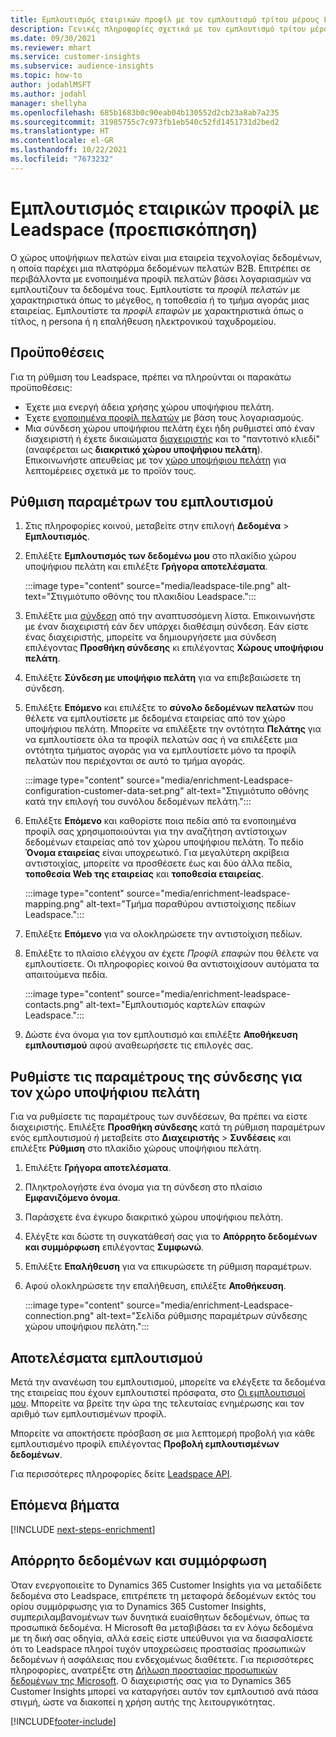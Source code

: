 ```yaml
---
title: Εμπλουτισμός εταιρικών προφίλ με τον εμπλουτισμό τρίτου μέρους Leadspace
description: Γενικές πληροφορίες σχετικά με τον εμπλουτισμό τρίτου μέρους Leadspace.
ms.date: 09/30/2021
ms.reviewer: mhart
ms.service: customer-insights
ms.subservice: audience-insights
ms.topic: how-to
author: jodahlMSFT
ms.author: jodahl
manager: shellyha
ms.openlocfilehash: 685b1683b0c90eab04b130552d2cb23a8ab7a235
ms.sourcegitcommit: 31985755c7c973fb1eb540c52fd1451731d2bed2
ms.translationtype: HT
ms.contentlocale: el-GR
ms.lasthandoff: 10/22/2021
ms.locfileid: "7673232"
---
```

# <a name="enrichment-of-company-profiles-with-leadspace-preview"></a>Εμπλουτισμός εταιρικών προφίλ με Leadspace (προεπισκόπηση)

Ο χώρος υποψήφιων πελατών είναι μια εταιρεία τεχνολογίας δεδομένων, η οποία παρέχει μια πλατφόρμα δεδομένων πελατών B2B. Επιτρέπει σε περιβάλλοντα με ενοποιημένα προφίλ πελατών βάσει λογαριασμών να εμπλουτίζουν τα δεδομένα τους. Εμπλουτίστε τα *προφίλ πελατών* με χαρακτηριστικά όπως το μέγεθος, η τοποθεσία ή το τμήμα αγοράς μιας εταιρείας. Εμπλουτίστε τα *προφίλ επαφών* με χαρακτηριστικά όπως ο τίτλος, η persona ή η επαλήθευση ηλεκτρονικού ταχυδρομείου.

## <a name="prerequisites"></a>Προϋποθέσεις

Για τη ρύθμιση του Leadspace, πρέπει να πληρούνται οι παρακάτω προϋποθέσεις:

- Έχετε μια ενεργή άδεια χρήσης χώρου υποψήφιου πελάτη.
- Έχετε [ενοποιημένα προφίλ πελατών](customer-profiles.md) με βάση τους λογαριασμούς.
- Μια σύνδεση χώρου υποψήφιου πελάτη έχει ήδη ρυθμιστεί από έναν διαχειριστή ή έχετε δικαιώματα [διαχειριστής](permissions.md#administrator) και το "παντοτινό κλιεδί" (αναφέρεται ως **διακριτικό χώρου υποψήφιου πελάτη**). Επικοινωνήστε απευθείας με τον [χώρο υποψήφιου πελάτη](https://www.leadspace.com/leadspace-microsoft-dynamics-365/) για λεπτομέρειες σχετικά με το προϊόν τους.

## <a name="configure-the-enrichment"></a>Ρύθμιση παραμέτρων του εμπλουτισμού

1. Στις πληροφορίες κοινού, μεταβείτε στην επιλογή **Δεδομένα** > **Εμπλουτισμός**.

1. Επιλέξτε **Εμπλουτισμός των δεδομένω μου** στο πλακίδιο χώρου υποψήφιου πελάτη και επιλέξτε **Γρήγορα αποτελέσματα**.

   :::image type="content" source="media/leadspace-tile.png" alt-text="Στιγμιότυπο οθόνης του πλακιδίου Leadspace.":::

1. Επιλέξτε μια [σύνδεση](connections.md) από την αναπτυσσόμενη λίστα. Επικοινωνήστε με έναν διαχειριστή εάν δεν υπάρχει διαθέσιμη σύνδεση. Εάν είστε ένας διαχειριστής, μπορείτε να δημιουργήσετε μια σύνδεση επιλέγοντας **Προσθήκη σύνδεσης** κι επιλέγοντας **Χώρους υποψήφιου πελάτη**. 

1. Επιλέξτε **Σύνδεση με υποψήφιο πελάτη** για να επιβεβαιώσετε τη σύνδεση.

1. Επιλέξτε **Επόμενο** και επιλέξτε το **σύνολο δεδομένων πελατών** που θέλετε να εμπλουτίσετε με δεδομένα εταιρείας από τον χώρο υποψήφιου πελάτη. Μπορείτε να επιλέξετε την οντότητα **Πελάτης** για να εμπλουτίσετε όλα τα προφίλ πελατών σας ή να επιλέξετε μια οντότητα τμήματος αγοράς για να εμπλουτίσετε μόνο τα προφίλ πελατών που περιέχονται σε αυτό το τμήμα αγοράς.

    :::image type="content" source="media/enrichment-Leadspace-configuration-customer-data-set.png" alt-text="Στιγμιότυπο οθόνης κατά την επιλογή του συνόλου δεδομένων πελάτη.":::

1. Επιλέξτε **Επόμενο** και καθορίστε ποια πεδία από τα ενοποιημένα προφίλ σας χρησιμοποιούνται για την αναζήτηση αντίστοιχων δεδομένων εταιρείας από τον χώρου υποψήφιου πελάτη. Το πεδίο **Όνομα εταιρείας** είναι υποχρεωτικό. Για μεγαλύτερη ακρίβεια αντιστοιχίας, μπορείτε να προσθέσετε έως και δύο άλλα πεδία, **τοποθεσία Web της εταιρείας** και **τοποθεσία εταιρείας**.

   :::image type="content" source="media/enrichment-leadspace-mapping.png" alt-text="Τμήμα παραθύρου αντιστοίχισης πεδίων Leadspace.":::

1. Επιλέξτε **Επόμενο** για να ολοκληρώσετε την αντιστοίχιση πεδίων.

1. Επιλέξτε το πλαίσιο ελέγχου αν έχετε *Προφίλ επαφών* που θέλετε να εμπλουτίσετε. Οι πληροφορίες κοινού θα αντιστοιχίσουν αυτόματα τα απαιτούμενα πεδία.

   :::image type="content" source="media/enrichment-leadspace-contacts.png" alt-text="Εμπλουτισμός καρτελών επαφών Leadspace.":::
 
1. Δώστε ένα όνομα για τον εμπλουτισμό και επιλέξτε **Αποθήκευση εμπλουτισμού** αφού αναθεωρήσετε τις επιλογές σας.


## <a name="configure-the-connection-for-leadspace"></a>Ρυθμίστε τις παραμέτρους της σύνδεσης για τον χώρο υποψήφιου πελάτη 

Για να ρυθμίσετε τις παραμέτρους των συνδέσεων, θα πρέπει να είστε διαχειριστής. Επιλέξτε **Προσθήκη σύνδεσης** κατά τη ρύθμιση παραμέτρων ενός εμπλουτισμού *ή* μεταβείτε στο **Διαχειριστής** > **Συνδέσεις** και επιλέξτε **Ρύθμιση** στο πλακίδιο χώρους υποψήφιου πελάτη.

1. Επιλέξτε **Γρήγορα αποτελέσματα**. 

1. Πληκτρολογήστε ένα όνομα για τη σύνδεση στο πλαίσιο **Εμφανιζόμενο όνομα**.

1. Παράσχετε ένα έγκυρο διακριτικό χώρου υποψήφιου πελάτη.

1. Ελέγξτε και δώστε τη συγκατάθεσή σας για το **Απόρρητο δεδομένων και συμμόρφωση** επιλέγοντας **Συμφωνώ**.

1. Επιλέξτε **Επαλήθευση** για να επικυρώσετε τη ρύθμιση παραμέτρων.

1. Αφού ολοκληρώσετε την επαλήθευση, επιλέξτε **Αποθήκευση**.
   
   :::image type="content" source="media/enrichment-Leadspace-connection.png" alt-text="Σελίδα ρύθμισης παραμέτρων σύνδεσης χώρου υποψήφιου πελάτη.":::

## <a name="enrichment-results"></a>Αποτελέσματα εμπλουτισμού

Μετά την ανανέωση του εμπλουτισμού, μπορείτε να ελέγξετε τα δεδομένα της εταιρείας που έχουν εμπλουτιστεί πρόσφατα, στο [Οι εμπλουτισμοί μου](enrichment-hub.md). Μπορείτε να βρείτε την ώρα της τελευταίας ενημέρωσης και τον αριθμό των εμπλουτισμένων προφίλ.

Μπορείτε να αποκτήσετε πρόσβαση σε μια λεπτομερή προβολή για κάθε εμπλουτισμένο προφίλ επιλέγοντας **Προβολή εμπλουτισμένων δεδομένων**.

Για περισσότερες πληροφορίες δείτε [Leadspace API](https://support.leadspace.com/hc/en-us/sections/201997649-API).

## <a name="next-steps"></a>Επόμενα βήματα


[!INCLUDE [next-steps-enrichment](../includes/next-steps-enrichment.md)]

## <a name="data-privacy-and-compliance"></a>Απόρρητο δεδομένων και συμμόρφωση

Όταν ενεργοποιείτε το Dynamics 365 Customer Insights για να μεταδίδετε δεδομένα στο Leadspace, επιτρέπετε τη μεταφορά δεδομένων εκτός του ορίου συμμόρφωσης για το Dynamics 365 Customer Insights, συμπεριλαμβανομένων των δυνητικά ευαίσθητων δεδομένων, όπως τα προσωπικά δεδομένα. Η Microsoft θα μεταβιβάσει τα εν λόγω δεδομένα με τη δική σας οδηγία, αλλά εσείς είστε υπεύθυνοι για να διασφαλίσετε ότι το Leadspace πληροί τυχόν υποχρεώσεις προστασίας προσωπικών δεδομένων ή ασφάλειας που ενδεχομένως διαθέτετε. Για περισσότερες πληροφορίες, ανατρέξτε στη [Δήλωση προστασίας προσωπικών δεδομένων της Microsoft](https://go.microsoft.com/fwlink/?linkid=396732).
Ο διαχειριστής σας για το Dynamics 365 Customer Insights μπορεί να καταργήσει αυτόν τον εμπλουτισό ανά πάσα στιγμή, ώστε να διακοπεί η χρήση αυτής της λειτουργικότητας.


[!INCLUDE[footer-include](../includes/footer-banner.md)]
